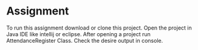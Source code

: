# Assignment
To run this assignment download or clone this project.
Open the project in Java IDE like intellij or eclipse.
After opening a project run AttendanceRegister Class.
Check the desire output in console.
